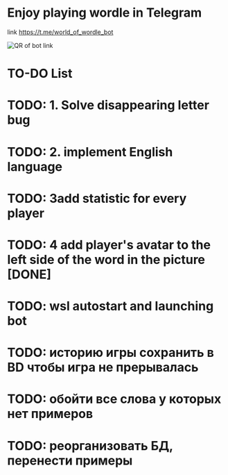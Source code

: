 # Enjoy playing wordle in Telegram
link https://t.me/world_of_wordle_bot

![QR of bot link](https://user-images.githubusercontent.com/40667576/202183130-8422a1eb-0601-4e70-b51b-8f29ba49a834.png)

# TO-DO List
# TODO: 1. Solve disappearing letter bug
# TODO: 2. implement English language  
# TODO: 3add statistic for every player  
# TODO: 4 add player's avatar to the left side of the word in the picture [DONE]
# TODO: wsl autostart and launching bot
# TODO: историю игры сохранить в BD чтобы игра не прерывалась
# TODO: обойти все слова у которых нет примеров
# TODO: реорганизовать БД, перенести примеры 